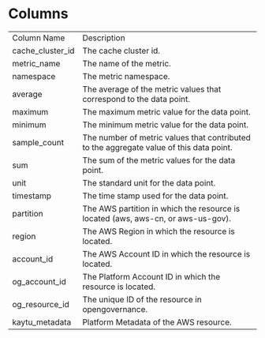 # Columns  

<table>
	<tr><td>Column Name</td><td>Description</td></tr>
	<tr><td>cache_cluster_id</td><td>The cache cluster id.</td></tr>
	<tr><td>metric_name</td><td>The name of the metric.</td></tr>
	<tr><td>namespace</td><td>The metric namespace.</td></tr>
	<tr><td>average</td><td>The average of the metric values that correspond to the data point.</td></tr>
	<tr><td>maximum</td><td>The maximum metric value for the data point.</td></tr>
	<tr><td>minimum</td><td>The minimum metric value for the data point.</td></tr>
	<tr><td>sample_count</td><td>The number of metric values that contributed to the aggregate value of this data point.</td></tr>
	<tr><td>sum</td><td>The sum of the metric values for the data point.</td></tr>
	<tr><td>unit</td><td>The standard unit for the data point.</td></tr>
	<tr><td>timestamp</td><td>The time stamp used for the data point.</td></tr>
	<tr><td>partition</td><td>The AWS partition in which the resource is located (aws, aws-cn, or aws-us-gov).</td></tr>
	<tr><td>region</td><td>The AWS Region in which the resource is located.</td></tr>
	<tr><td>account_id</td><td>The AWS Account ID in which the resource is located.</td></tr>
	<tr><td>og_account_id</td><td>The Platform Account ID in which the resource is located.</td></tr>
	<tr><td>og_resource_id</td><td>The unique ID of the resource in opengovernance.</td></tr>
	<tr><td>kaytu_metadata</td><td>Platform Metadata of the AWS resource.</td></tr>
</table>